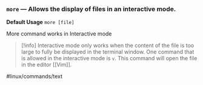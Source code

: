 ### `more` — Allows the display of files in an interactive mode.

**Default Usage**
	`more [file]` 

More command works in Interactive mode

> [!info]
> Interactive mode only works when the content of the file is too large to fully be displayed in the terminal window. 
> One command that is allowed in the interactive mode is `v`. 
> This command will open the file in the editor [[Vim]].

#linux/commands/text 